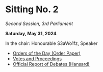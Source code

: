 # Sitting No. 2

_Second Session, 3rd Parliament_

**Saturday, May 31, 2024**

In the chair: Honourable S3aWo1fz, Speaker

- [Orders of the Day (Order Paper)](./Orders%20of%20the%20Day.pdf)
- [Votes and Proceedings](./Votes%20and%20Proceedings.pdf)
- [Official Report of Debates (Hansard)](./Official%20Report%20of%20Debates.pdf)

